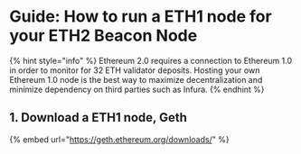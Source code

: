 # Guide: How to run a ETH1 node for your ETH2 Beacon Node

{% hint style="info" %}
Ethereum 2.0 requires a connection to Ethereum 1.0 in order to monitor for 32 ETH validator deposits. Hosting your own Ethereum 1.0 node is the best way to maximize decentralization and minimize dependency on third parties such as Infura.
{% endhint %}

## 1. Download a ETH1 node, Geth

{% embed url="https://geth.ethereum.org/downloads/" %}



